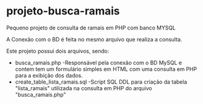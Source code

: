 # projeto-busca-ramais

Pequeno projeto de consulta de ramais em PHP com banco MYSQL

A Conexão com o BD é feita no mesmo arquivo que realiza a consulta.

Este projeto possui dois arquivos, sendo:

* busca_ramais.php
 -Responsável pela conexão com o BD MySQL e contem tem um formulário simples em HTML com uma consulta em PHP para a exibição dos dados.
* create_table_lista_ramais.sql
 -Script SQL DDL para criação da tabela "lista_ramais" utilizada na consulta em PHP do arquivo "busca_ramais.php"
 
 
